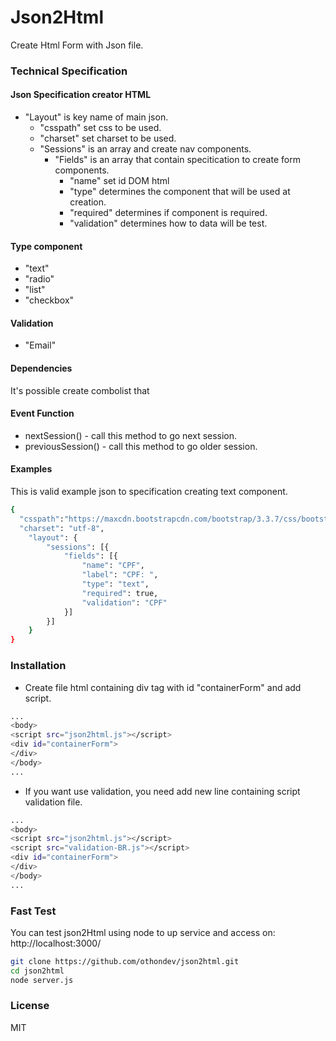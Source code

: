 # Json2Html
Create Html Form with Json file.
### Technical Specification

#### Json Specification creator HTML

- "Layout" is key name of main json.
  - "csspath" set css to be used.
  - "charset" set charset to be used.
  - "Sessions" is an array and create nav components.
    - "Fields" is an array that contain specitication to create form components.
      - "name" set id DOM html
      - "type" determines the component that will be used at creation.
      - "required" determines if component is required.
      - "validation" determines how to data will be test.

#### Type component

- "text"
- "radio"
- "list"
- "checkbox"

#### Validation

- "Email"

#### Dependencies

It's possible create combolist that

#### Event Function
- nextSession() - call this method to go next session.
- previousSession() - call this method to go older session.


#### Examples
This is valid example json to specification creating text component.
```sh
{
  "csspath":"https://maxcdn.bootstrapcdn.com/bootstrap/3.3.7/css/bootstrap.min.css",
  "charset": "utf-8",
	"layout": {
		"sessions": [{
			"fields": [{
				"name": "CPF",
				"label": "CPF: ",
				"type": "text",
				"required": true,
				"validation": "CPF"
			}]
		}]
	}
}
```

### Installation
- Create file html containing div tag with id "containerForm" and add script.

```sh
...
<body>
<script src="json2html.js"></script>
<div id="containerForm">
</div>
</body>
...
```
- If you want use validation, you need add new line containing script validation file.

```sh
...
<body>
<script src="json2html.js"></script>
<script src="validation-BR.js"></script>
<div id="containerForm">
</div>
</body>
...
```

### Fast Test

You can test json2Html using node to up service and access on: http://localhost:3000/

```sh
git clone https://github.com/othondev/json2html.git
cd json2html
node server.js
```
### License
MIT
